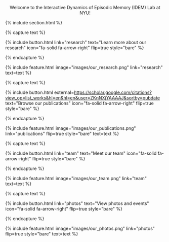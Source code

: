 ---
---
<div style="text-align: center;">
    <!--<strong> -->Welcome to the Interactive Dynamics of Episodic Memory (IDEM) Lab at NYU! <!-- </strong><br><br> -->
</div>


{% include section.html %}



{% capture text %}

<!--Learn more about what we investigate and the methods we use. -->

{%
  include button.html
  link="research"
  text="Learn more about our research"
  icon="fa-solid fa-arrow-right"
  flip=true
  style="bare"
%}

{% endcapture %}

{%
  include feature.html
  image="images/our_research.png"
  link="research"
  text=text
%}

{% capture text %}

<!--Explore some of our work. -->

{%
  include button.html
  external=https://scholar.google.com/citations?view_op=list_works&hl=en&hl=en&user=ZKnNXjYAAAAJ&sortby=pubdate<!--link="publications"-->
  text="Browse our publications"
  icon="fa-solid fa-arrow-right"
  flip=true
  style="bare"
%}

{% endcapture %}

{%
  include feature.html
  image="images/our_publications.png"
  link="publications"
  flip=true
  style="bare"
  text=text
%}

{% capture text %}

<!--Meet the researchers in our lab.-->

{%
  include button.html
  link="team"
  text="Meet our team"
  icon="fa-solid fa-arrow-right"
  flip=true
  style="bare"
%}

{% endcapture %}

{%
  include feature.html
  image="images/our_team.png"
  link="team"
  text=text
%}

{% capture text %}

<!--See what we're up to outside of research.-->

{%
  include button.html
  link="photos"
  text="View photos and events"
  icon="fa-solid fa-arrow-right"
  flip=true
  style="bare"
%}

{% endcapture %}

{%
  include feature.html
  image="images/our_photos.png"
  link="photos"
  flip=true
  style="bare"
  text=text
%}
